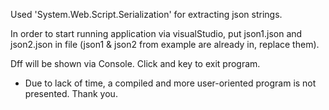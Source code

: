 Used 'System.Web.Script.Serialization' for extracting json strings.

In order to start running application via visualStudio, put json1.json and json2.json in file (json1 & json2 from example are already in, replace them).

Dff will be shown via Console.
Click and key to exit program.

* Due to lack of time, a compiled and more user-oriented program is not presented.
Thank you.

